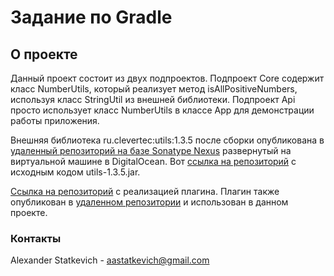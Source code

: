 # Задание по Gradle

## О проекте

Данный проект состоит из двух подпроектов. Подпроект Core содержит класс NumberUtils,
который реализует метод isAllPositiveNumbers, используя класс StringUtil из внешней библиотеки.
Подпроект Api просто использует класс NumberUtils в классе App для демонстрации работы приложения.

Внешняя библиотека ru.clevertec:utils:1.3.5 после сборки опубликована в [удаленный репозиторий
на базе Sonatype Nexus](http://142.93.137.22:8081/#browse/browse:bumblebear:com) развернутый
на виртуальной машине в DigitalOcean. Вот [ссылка на репозиторий](https://github.com/AlexanderStatkevich/StringUtilsJar)
с исходным кодом utils-1.3.5.jar.

[Ссылка на репозиторий](https://github.com/AlexanderStatkevich/CustomPluginTask) с реализацией плагина.
Плагин также опубликован в [удаленном репозитории](http://142.93.137.22:8081/#browse/browse:bumblebear:com) и
использован в данном проекте.

### Контакты

Alexander Statkevich - aastatkevich@gmail.com
